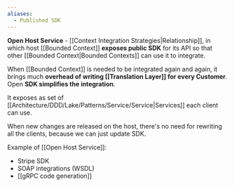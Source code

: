 ```yaml
---
aliases:
  - Published SDK
---
```

**Open Host Service** - [[Context Integration Strategies|Relationship]], in which host [[Bounded Context]] **exposes public SDK** for its API so that other [[Bounded Context|Bounded Contexts]] can use it to integrate.

When [[Bounded Context]] is needed to be integrated again and again, it brings much **overhead of writing [[Translation Layer]] for every Customer**. Open **SDK simplifies the integration**.

It exposes as set of [[Architecture/DDD/Lake/Patterns/Service/Service|Services]] each client can use.

When new changes are released on the host, there's no need for rewriting all the clients, because we can just update SDK.

Example of [[Open Host Service]]:
- Stripe SDK
- SOAP integrations (WSDL)
- [[gRPC code generation]]
